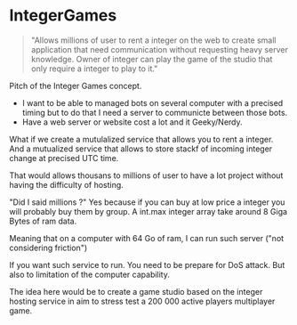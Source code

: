# IntegerGames

> "Allows millions of user to rent a integer on the web to create small application that need communication without requesting heavy server knowledge. Owner of integer can play the game of the studio that only require a integer to play to it."

Pitch of the Integer Games concept.

- I want to be able to managed bots on several computer with a precised timing but to do that I need a server to communicte between those bots.
- Have a web server or website cost a lot and it Geeky/Nerdy.

What if we create a mutulalized service that allows you to rent a integer. 
And a mutualized service that allows to store stackf of incoming integer change at precised UTC time.

That would allows thousans to millions of user to have a Iot project without having the difficulty of hosting.

"Did I said millions ?" Yes because if you can buy at low price a integer you will probably buy them by group.
A int.max integer array take around 8 Giga Bytes of ram data.

Meaning that on a computer with 64 Go of ram, I can run such server ("not considering friction")


If you want such service to run. You need to be prepare for DoS attack.
But also to limitation of the computer capability.

The idea here would be to create a game studio based on the integer hosting service in aim to stress test a 200 000 active players multiplayer game.



